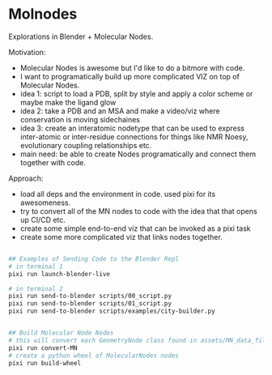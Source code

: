 # Molnodes

Explorations in Blender + Molecular Nodes.


Motivation:

  - Molecular Nodes is awesome but I'd like to do a bitmore with code.
  - I want to programatically build up more complicated VIZ on top of Molecular Nodes.
  - idea 1: script to load a PDB, split by style and apply a color scheme or maybe make the ligand glow
  - idea 2: take a PDB and an MSA and make a video/viz where conservation is moving sidechaines
  - idea 3: create an interatomic nodetype that can be used to express inter-atomic or inter-residue connections for things like NMR Noesy, evolutionary coupling relationships etc.
  - main need: be able to create Nodes programatically and connect them together with code.


Approach:

  - load all deps and the environment in code. used pixi for its awesomeness.
  - try to convert all of the MN nodes to code with the idea that that opens up CI/CD etc.
  - create some simple end-to-end viz that can be invoked as a pixi task
  - create some more complicated viz that links nodes together.


```sh

## Examples of Sending Code to the Blender Repl
# in terminal 1
pixi run launch-blender-live

# in terminal 2
pixi run send-to-blender scripts/00_script.py
pixi run send-to-blender scripts/01_script.py
pixi run send-to-blender scripts/examples/city-builder.py


## Build Molecular Node Nodes
# this will convert each GeometryNode class found in assets/MN_data_file_4.2.blend to a pythonclas
pixi run convert-MN
# create a python wheel of MolecularNodes nodes
pixi run build-wheel
```
